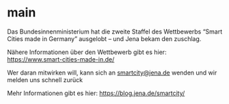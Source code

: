 # main


Das Bundesinnenministerium hat die zweite Staffel des Wettbewerbs “Smart Cities made in Germany” ausgelobt – und Jena bekam den zuschlag.

Nähere Informationen über den Wettbewerb gibt es hier: https://www.smart-cities-made-in.de/

Wer daran mitwirken will, kann sich an smartcity@jena.de wenden und wir melden uns schnell zurück

Mehr Informationen gibt es hier: https://blog.jena.de/smartcity/
